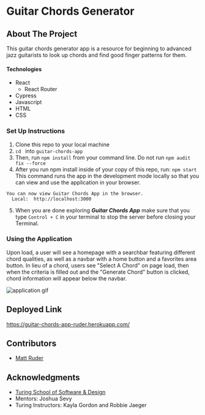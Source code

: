 # Guitar Chords Generator


## About The Project
This guitar chords generator app is a resource for beginning to advanced jazz guitarists to look up chords and find good finger patterns for them.

#### Technologies
* React
  * React Router
* Cypress
* Javascript
* HTML
* CSS

### Set Up Instructions
1. Clone this repo to your local machine
2. `cd ` into `guitar-chords-app`
3. Then, run `npm install` from your command line. Do not run `npm audit fix --force`
4. After you run npm install inside of your copy of this repo, run:
`npm start`
This command runs the app in the development mode locally so that you can view and use the application in your browser.
```
You can now view Guitar Chords App in the browser.
  Local:  http://localhost:3000
```

5. When you are done exploring _**Guitar Chords App**_ make sure that you type `Control + C` in your terminal to stop the server before closing your Terminal.

### Using the Application
Upon load, a user will see a homepage with a searchbar featuring different chord qualities, as well as a navbar with a home button and a favorites area button. In lieu of a chord, users see "Select A Chord" on page load, then when the criteria is filled out and the "Generate Chord" button is clicked, chord information will appear below the navbar.

![application gif](https://user-images.githubusercontent.com/36666973/173247410-0ce668ce-1807-4264-85f8-4412c71d473e.gif)

## Deployed Link

https://guitar-chords-app-ruder.herokuapp.com/

## Contributors

- [Matt Ruder](https://github.com/mattruder)


## Acknowledgments

* [Turing School of Software & Design](https://turing.edu/)
* Mentors: Joshua Sevy
* Turing Instructors: Kayla Gordon and Robbie Jaeger



